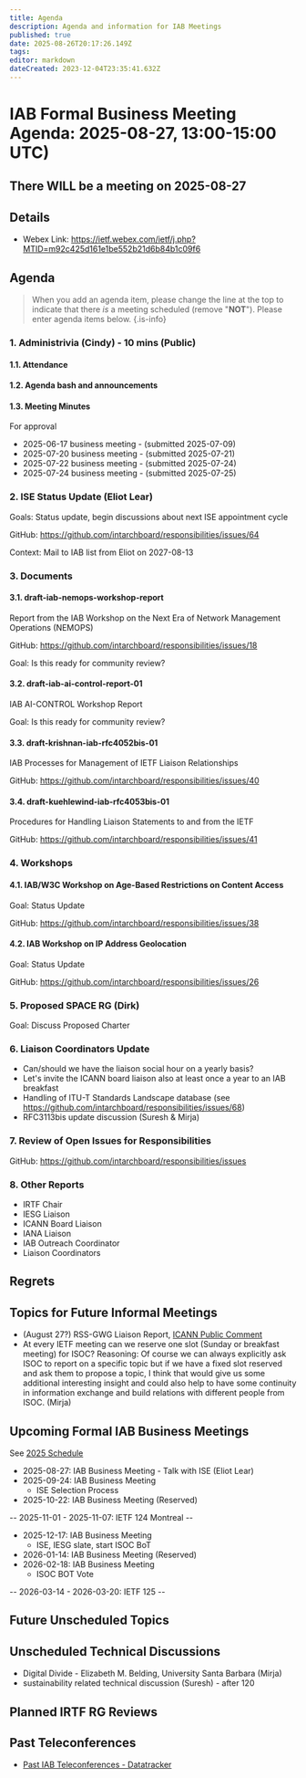 ```yaml
---
title: Agenda
description: Agenda and information for IAB Meetings
published: true
date: 2025-08-26T20:17:26.149Z
tags: 
editor: markdown
dateCreated: 2023-12-04T23:35:41.632Z
---
```


# IAB Formal Business Meeting Agenda: 2025-08-27, 13:00-15:00 UTC)

## There WILL be a meeting on 2025-08-27

## Details

* Webex Link: https://ietf.webex.com/ietf/j.php?MTID=m92c425d161e1be552b21d6b84b1c09f6



## Agenda

> When you add an agenda item, please change the line at the top to indicate that there *is* a meeting scheduled (remove "**NOT**"). Please enter agenda items below.
{.is-info}

### 1. Administrivia (Cindy) - 10 mins (Public)

#### 1.1. Attendance 

#### 1.2. Agenda bash and announcements 


#### 1.3. Meeting Minutes

For approval

- 2025-06-17 business meeting - (submitted 2025-07-09)
- 2025-07-20 business meeting - (submitted 2025-07-21)
- 2025-07-22 business meeting - (submitted 2025-07-24)
- 2025-07-24 business meeting - (submitted 2025-07-25)


### 2. ISE Status Update (Eliot Lear)

  Goals: Status update, begin discussions about next ISE appointment 
  cycle 

  GitHub: https://github.com/intarchboard/responsibilities/issues/64

  Context: Mail to IAB list from Eliot on 2027-08-13


### 3. Documents

#### 3.1. draft-iab-nemops-workshop-report
Report from the IAB Workshop on the Next Era of Network Management Operations (NEMOPS)

  GitHub: https://github.com/intarchboard/responsibilities/issues/18

  Goal: Is this ready for community review?


#### 3.2. draft-iab-ai-control-report-01
IAB AI-CONTROL Workshop Report

  Goal: Is this ready for community review?


#### 3.3. draft-krishnan-iab-rfc4052bis-01
IAB Processes for Management of IETF Liaison Relationships

  GitHub: https://github.com/intarchboard/responsibilities/issues/40


#### 3.4. draft-kuehlewind-iab-rfc4053bis-01 
Procedures for Handling Liaison Statements to and from the IETF

  GitHub: https://github.com/intarchboard/responsibilities/issues/41


### 4. Workshops

#### 4.1. IAB/W3C Workshop on Age-Based Restrictions on Content Access

  Goal: Status Update

  GitHub: https://github.com/intarchboard/responsibilities/issues/38


#### 4.2. IAB Workshop on IP Address Geolocation

  Goal: Status Update

  GitHub: https://github.com/intarchboard/responsibilities/issues/26


### 5. Proposed SPACE RG (Dirk)

  Goal: Discuss Proposed Charter


### 6. Liaison Coordinators Update

- Can/should we have the liaison social hour on a yearly basis?        
- Let's invite the ICANN board liaison also at least once a year to an IAB breakfast 
- Handling of ITU-T Standards Landscape database (see https://github.com/intarchboard/responsibilities/issues/68)
- RFC3113bis update discussion (Suresh & Mirja)


### 7. Review of Open Issues for Responsibilities

  GitHub: https://github.com/intarchboard/responsibilities/issues


### 8. Other Reports 

  - IRTF Chair
  - IESG Liaison
  - ICANN Board Liaison
  - IANA Liaison
  - IAB Outreach Coordinator
  - Liaison Coordinators



## Regrets




## Topics for Future Informal Meetings

- (August 27?) RSS-GWG Liaison Report, [ICANN Public Comment](https://www.icann.org/en/public-comment/proceeding/functional-model-for-root-server-system-governance-11-08-2025)
- At every IETF meeting can we reserve one slot (Sunday or breakfast meeting) for ISOC? Reasoning: Of course we can always explicitly ask ISOC to report on a specific topic but if we have a fixed slot reserved and ask them to propose a topic, I think that would give us some additional interesting insight and could also help to have some continuity in information exchange and build relations with different people from ISOC. (Mirja)

## Upcoming Formal IAB Business Meetings

See [2025 Schedule](https://wiki.ietf.org/group/iab/2025_Schedule)

- 2025-08-27: IAB Business Meeting 
		- Talk with ISE (Eliot Lear)
- 2025-09-24: IAB Business Meeting
    - ISE Selection Process
- 2025-10-22: IAB Business Meeting (Reserved)

-- 2025-11-01 - 2025-11-07: IETF 124 Montreal --

- 2025-12-17: IAB Business Meeting
    - ISE, IESG slate, start ISOC BoT
- 2026-01-14: IAB Business Meeting (Reserved)
- 2026-02-18: IAB Business Meeting 
    - ISOC BOT Vote
    
-- 2026-03-14 - 2026-03-20: IETF 125 --

## Future Unscheduled Topics 


## Unscheduled Technical Discussions

* Digital Divide - Elizabeth M. Belding, University Santa Barbara (Mirja)
* sustainability related technical discussion (Suresh) - after 120


## Planned IRTF RG Reviews 

## Past Teleconferences 

* [Past IAB Teleconferences - Datatracker](https://datatracker.ietf.org/group/iab/meetings/)


<!--
### Alternate Zoom info:

* [Zoom link](https://ietf.zoom.us/j/2649121587?pwd=dVJXTHRoQ2RqeE5tY2huWFFDdTFpdz09)
* Passcode: 1234
-->
